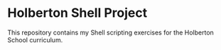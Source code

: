 # Holberton Shell Project

This repository contains my Shell scripting exercises for the Holberton School curriculum.
